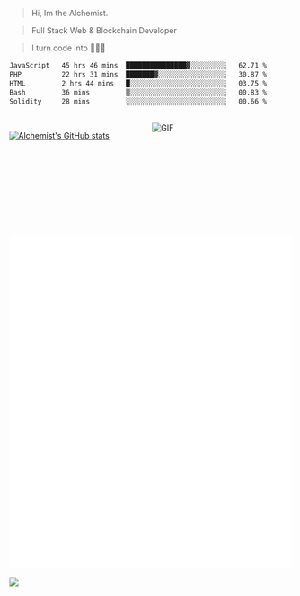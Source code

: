 > Hi, Im the Alchemist.

> Full Stack Web & Blockchain Developer

> I turn code into 💎💎💎

<!--START_SECTION:waka-->
```text
JavaScript   45 hrs 46 mins  ███████████████▓░░░░░░░░░   62.71 % 
PHP          22 hrs 31 mins  ███████▓░░░░░░░░░░░░░░░░░   30.87 % 
HTML         2 hrs 44 mins   █░░░░░░░░░░░░░░░░░░░░░░░░   03.75 % 
Bash         36 mins         ▒░░░░░░░░░░░░░░░░░░░░░░░░   00.83 % 
Solidity     28 mins         ░░░░░░░░░░░░░░░░░░░░░░░░░   00.66 % 
```
<!--END_SECTION:waka-->


<br />

<img align="right" alt="GIF" src="https://user-images.githubusercontent.com/5355808/139111924-210cc6fa-9fb1-4dac-929d-6324a5836a92.gif" width="250" height="200" />

[![Alchemist's GitHub stats](https://github-readme-stats.vercel.app/api?username=DrMaxis&show_icons=true&theme=outrun&count_private=true)](#)

![](https://raw.githubusercontent.com/DrMaxis/github-stats-transparent/output/generated/overview.svg)
![](https://raw.githubusercontent.com/DrMaxis/github-stats-transparent/output/generated/languages.svg)

 
<a href="https://count.getloli.com/"><img src="https://count.getloli.com/get/@:maxis-the-alchemist?theme=rule34"></a>
<!-- https://count.getloli.com/get/@alchemist?theme=rule34 -->
<br>


